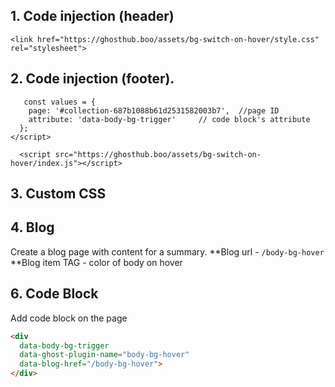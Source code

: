 ## 1. Code injection (header)
```
<link href="https://ghosthub.boo/assets/bg-switch-on-hover/style.css" rel="stylesheet">
```


## 2. Code injection (footer).
``` <script>
   const values = {
  	page: '#collection-687b1088b61d2531582003b7',  //page ID
    attribute: 'data-body-bg-trigger'     // code block's attribute
  };
</script>

  <script src="https://ghosthub.boo/assets/bg-switch-on-hover/index.js"></script>
```

## 3. Custom CSS
   

## 4. Blog
Create a blog page with content for a summary. 
**Blog url - ```/body-bg-hover```
**Blog item TAG - color of body on hover

## 6. Code Block
Add code block on the page
```html
<div 
  data-body-bg-trigger 
  data-ghost-plugin-name="body-bg-hover" 
  data-blog-href="/body-bg-hover">
</div>
```






